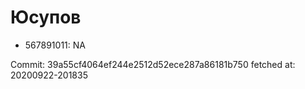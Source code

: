 # Юсупов
- 567891011: NA

Commit: 39a55cf4064ef244e2512d52ece287a86181b750
 fetched at: 20200922-201835
